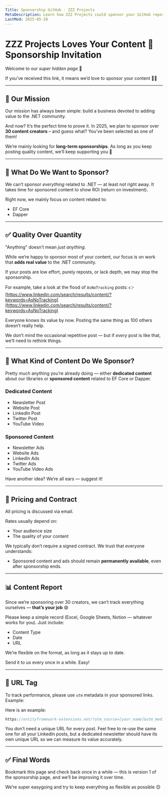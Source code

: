 ```yaml
---
Title: Sponsorship GitHub - ZZZ Projects
MetaDescription: Learn how ZZZ Projects could sponsor your GitHub repository
LastMod: 2025-05-28
---
```


# ZZZ Projects Loves Your Content 💖 Sponsorship Invitation

Welcome to our *super hidden page* 👀

If you’ve received this link, it means we’d love to sponsor your content 🎉🥳

---

## 🎯 Our Mission

Our mission has always been simple: build a business devoted to adding value to the .NET community.

And now? It’s the perfect time to prove it. In 2025, we plan to sponsor over **30 content creators** – and guess what? You’ve been selected as one of them!

We’re mainly looking for **long-term sponsorships**. As long as you keep posting quality content, we’ll keep supporting you 💪

---

## 💸 What Do We Want to Sponsor?

We can’t sponsor *everything* related to .NET — at least not right away. It takes time for sponsored content to show ROI (return on investment).

Right now, we mainly focus on content related to:

* EF Core
* Dapper

---

## ✅ Quality Over Quantity

"Anything" doesn’t mean *just anything*.

While we’re happy to sponsor most of your content, our focus is on work that **adds real value** to the .NET community.

If your posts are low effort, purely reposts, or lack depth, we may stop the sponsorship.

For example, take a look at the flood of `AsNoTracking` posts:
👉 [https://www.linkedin.com/search/results/content/?keywords=AsNoTracking](https://www.linkedin.com/search/results/content/?keywords=AsNoTracking)

Everyone knows its value by now. Posting the same thing as 100 others doesn’t really help.

We don’t mind the occasional repetitive post — but if *every* post is like that, we’ll need to rethink things.

---

## 📝 What Kind of Content Do We Sponsor?

Pretty much anything you’re already doing — either **dedicated content** about our libraries or **sponsored content** related to EF Core or Dapper.

### Dedicated Content

* Newsletter Post
* Website Post
* LinkedIn Post
* Twitter Post
* YouTube Video

### Sponsored Content

* Newsletter Ads
* Website Ads
* LinkedIn Ads
* Twitter Ads
* YouTube Video Ads

Have another idea? We’re all ears — suggest it!

---

## 💼 Pricing and Contract

All pricing is discussed via email.

Rates usually depend on:

* Your audience size
* The quality of your content

We typically don’t require a signed contract. We trust that everyone understands:

* Sponsored content and ads should remain **permanently available**, even after sponsorship ends.

---

## 📊 Content Report

Since we’re sponsoring over 30 creators, we can’t track everything ourselves — **that’s your job** 😄

Please keep a simple record (Excel, Google Sheets, Notion — whatever works for you). Just include:

* Content Type
* Date
* URL

We’re flexible on the format, as long as it stays up to date.

Send it to us every once in a while. Easy!

---

## 🔗 URL Tag

To track performance, please use `utm` metadata in your sponsored links. Example:

Here is an example: 

```csharp
https://entityframework-extensions.net/?utm_source=[your_name]&utm_medium=[content_type]&utm_campaign=[campaign_name]
```

You don’t need a unique URL for every post. Feel free to re-use the same one for all your LinkedIn posts, but a dedicated newsletter should have its own unique URL so we can measure its value accurately.

---

## ✅ Final Words

Bookmark this page and check back once in a while — this is version 1 of the sponsorship page, and we’ll be improving it over time.

We’re super easygoing and try to keep everything as flexible as possible 😊